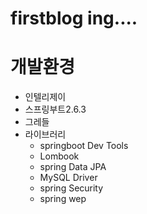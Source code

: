 # firstblog  ing....

# 개발환경
- 인텔리제이
- 스프링부트2.6.3
- 그레들
- 라이브러리
  - springboot Dev Tools
  - Lombook
  - spring Data JPA
  - MySQL Driver
  - spring Security
  - spring wep